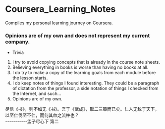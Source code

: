 # Coursera_Learning_Notes
Compiles my personal learning journey on Coursera. 

### Opinions are of my own and does not represent my current company. 

- Trivia
1. I try to avoid copying concepts that is already in the course note sheets. 
2. Believing everything in books is worse than having no books at all.
3. I do try to make a copy of the learning goals from each module before the lesson starts. 
4. I do keep notes of things I found interesting. They could be a paragraph of dictation from the professor, a side notation 
of things I checked from the Internet, and such...
5. Opinions are of my own. 


尽信《书》，则不如无《书》。吾于《武成》，取二三策而已矣。仁人无敌于天下，以至仁伐至不仁，而何其血之流杵也？                                                                 
-----------孟子尽心下 第二
